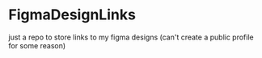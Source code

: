 # FigmaDesignLinks
just a repo to store links to my figma designs (can't create a public profile for some reason)
